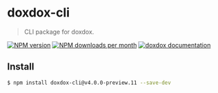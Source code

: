 # doxdox-cli

> CLI package for doxdox.

[![NPM version](https://img.shields.io/npm/v/doxdox-cli?style=flat-square)](https://www.npmjs.org/package/doxdox-cli)
[![NPM downloads per month](https://img.shields.io/npm/dm/doxdox-cli?style=flat-square)](https://www.npmjs.org/package/doxdox-cli)
[![doxdox documentation](https://img.shields.io/badge/doxdox-documentation-%23E85E95?style=flat-square)](https://doxdox.org)

## Install

```bash
$ npm install doxdox-cli@v4.0.0-preview.11 --save-dev
```
